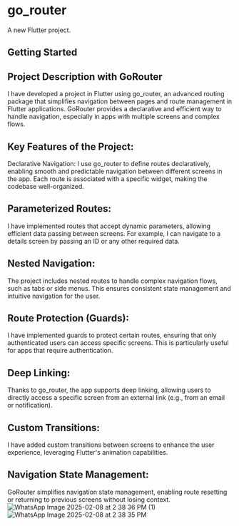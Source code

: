 # go_router

A new Flutter project.

## Getting Started

## Project Description with GoRouter
I have developed a project in Flutter using go_router, an advanced routing package that simplifies navigation between pages and route management in Flutter applications. GoRouter provides a declarative and efficient way to handle navigation, especially in apps with multiple screens and complex flows.

## Key Features of the Project:
Declarative Navigation:
I use go_router to define routes declaratively, enabling smooth and predictable navigation between different screens in the app. Each route is associated with a specific widget, making the codebase well-organized.

## Parameterized Routes:
I have implemented routes that accept dynamic parameters, allowing efficient data passing between screens. For example, I can navigate to a details screen by passing an ID or any other required data.

## Nested Navigation:
The project includes nested routes to handle complex navigation flows, such as tabs or side menus. This ensures consistent state management and intuitive navigation for the user.

## Route Protection (Guards):
I have implemented guards to protect certain routes, ensuring that only authenticated users can access specific screens. This is particularly useful for apps that require authentication.

## Deep Linking:
Thanks to go_router, the app supports deep linking, allowing users to directly access a specific screen from an external link (e.g., from an email or notification).

## Custom Transitions:
I have added custom transitions between screens to enhance the user experience, leveraging Flutter's animation capabilities.

## Navigation State Management:
GoRouter simplifies navigation state management, enabling route resetting or returning to previous screens without losing context.
![WhatsApp Image 2025-02-08 at 2 38 36 PM (1)](https://github.com/user-attachments/assets/f3ce0af8-80df-4dae-9888-917b53da2bcf)
![WhatsApp Image 2025-02-08 at 2 38 35 PM](https://github.com/user-attachments/assets/ef20d26b-cf10-4a31-bf7a-156356097106)

